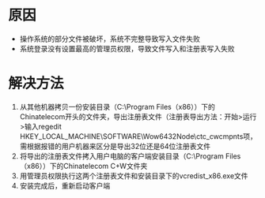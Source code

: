 <!-- TITLE: 故障 209 安装程序出同未知错误 -->
<!-- SUBTITLE: 本错误属于天翼校园客户端错误-->

# 原因

- 操作系统的部分文件被破坏，系统不完整导致写入文件失败
- 系统登录没有设置最高的管理员权限，导致文件写入和注册表写入失败

# 解决方法

1. 从其他机器拷贝一份安装目录（C:\Program Files（x86））下的Chinatelecom开头的文件夹，导出注册表文件（注册表导出方法：开始>运行>输入regedit HKEY_LOCAL_MACHINE\SOFTWARE\Wow6432Node\ctc_cwcmpnts项，需根据报错的用户机器来区分是导出32位还是64位注册表文件
2. 将导出的注册表文件拷入用户电脑的客户端安装目录（C:\Program Files（x86））下的Chinatelecom C+W文件夹
3. 用管理员权限执行这两个注册表文件和安装目录下的vcredist_x86.exe文件
4. 安装完成后，重新启动客户端